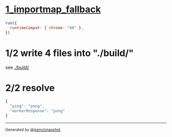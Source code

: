# [1_importmap_fallback](../../worker_versioning_importmap_build.test.mjs#L32)

```js
run({
  runtimeCompat: { chrome: "88" },
})
```

# 1/2 write 4 files into "./build/"

see [./build/](./build/)

# 2/2 resolve

```js
{
  "ping": "pong",
  "workerResponse": "pong"
}
```
---

<sub>
  Generated by <a href="https://github.com/jsenv/core/tree/main/packages/independent/snapshot">@jsenv/snapshot</a>
</sub>